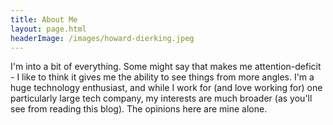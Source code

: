 ```yaml
---
title: About Me
layout: page.html
headerImage: /images/howard-dierking.jpeg 
---
```


I'm into a bit of everything. Some might say that makes me attention-deficit - I like to think it gives me the ability to see things from more angles. I'm a huge technology enthusiast, and while I work for (and love working for) one particularly large tech company, my interests are much broader (as you'll see from reading this blog). The opinions here are mine alone.
